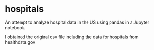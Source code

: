 # hospitals
An attempt to analyze hospital data in the US using pandas in a Jupyter notebook.

I obtained the original csv file including the data for hospitals from healthdata.gov
